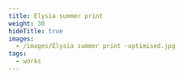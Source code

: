 ```yaml
---
title: Elysia summer print
weight: 30
hideTitle: true
images:
  - /images/Elysia summer print -optimised.jpg
tags:
  - works
---
```

